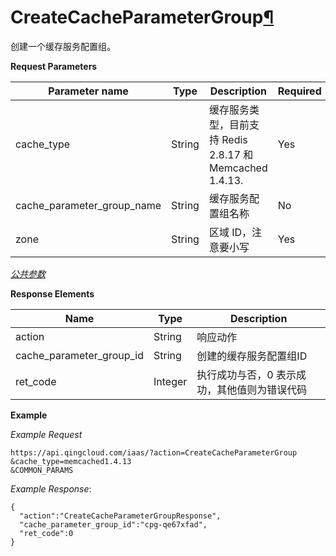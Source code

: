 ---
---

# CreateCacheParameterGroup[¶](#createcacheparametergroup "永久链接至标题")

创建一个缓存服务配置组。

**Request Parameters**

| Parameter name | Type | Description | Required |
| --- | --- | --- | --- |
| cache_type | String | 缓存服务类型，目前支持 Redis 2.8.17 和 Memcached 1.4.13. | Yes |
| cache_parameter_group_name | String | 缓存服务配置组名称 | No |
| zone | String | 区域 ID，注意要小写 | Yes |

[_公共参数_](../../common/parameters.html#api-common-parameters)

**Response Elements**

| Name | Type | Description |
| --- | --- | --- |
| action | String | 响应动作 |
| cache_parameter_group_id | String | 创建的缓存服务配置组ID |
| ret_code | Integer | 执行成功与否，0 表示成功，其他值则为错误代码 |

**Example**

_Example Request_

```
https://api.qingcloud.com/iaas/?action=CreateCacheParameterGroup
&cache_type=memcached1.4.13
&COMMON_PARAMS
```

_Example Response_:

```
{
  "action":"CreateCacheParameterGroupResponse",
  "cache_parameter_group_id":"cpg-qe67xfad",
  "ret_code":0
}
```
